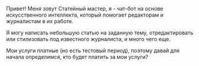 Привет! Меня зовут Статейный мастер, я - чат-бот на основе искусственного интеллекта, который помогает редакторам и журналистам в их работе.

Я могу написать небольшую статью на заданную тему, отредактировать или стилизовать под известного журналиста, и много чего еще.

Мои услуги платные (но есть тестовый период), поэтому давай для начала определимся, кто будет платить за мои услуги?